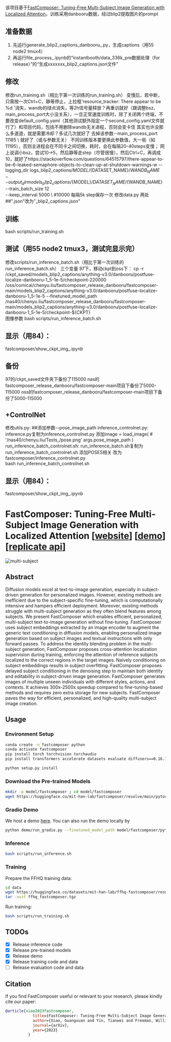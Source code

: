 该项目基于[FastComposer: Tuning-Free Multi-Subject Image Generation with Localized Attention](https://github.com/mit-han-lab/fastcomposer)，训练采用danbooru数据，经过blip2提取图片的prompt

## 准备数据
1. 先运行generate_blip2_captions_danbooru_.py，生成captions（用55 node2 tmux4）
2. 再运行file_process_.ipynb的“instantbooth/data_336k_pre数据处理（for release）”的“生成xxxxxxx_blip2_captions.json文件”

## 修改
修改run_training.sh（相比于第一次训练的run_training.sh）
变慢后，若中断，只需按一次Ctrl+C，静等停止，上拉框'resource_tracker: There appear to be %d '消失，wandb的绿点消失，等2h信号量释放？再重训就好（跟调整bsz、main_process_port大小没关系），一旦正常速度训练时，除了关闭两个终端，不要改变default_config.yaml（其他测试额外指定一个second_config.yaml文件就行了）和项目代码，包括不用删除wandb无关进程，否则会变卡住
其实也许没那么多道道，就是需要冷却？多试几次就好了
去掉该参数--main_process_port 11185 \ 就好了（或与参数无关）
不同训练版本要更换此参数值，大一些（如11195），否则主进程会在不同卡之间切换，耗时，会在每隔20-40steps变慢；
网上说调小bsz，尝试10->5，然后静等走step（尽管很慢），然后Ctrl+C，再调成10，就好了https://stackoverflow.com/questions/64515797/there-appear-to-be-6-leaked-semaphore-objects-to-clean-up-at-shutdown-warnings-w
--logging_dir logs_blip2_captions/${MODEL}/${DATASET_NAME}/${WANDB_NAME} \
--output_dir models_blip2_captions/${MODEL}/${DATASET_NAME}/${WANDB_NAME} \
--train_batch_size 12 \
--keep_interval 5000 \ #10000 每隔5k step保存一次
修改data.py
两处##".json"改为"_blip2_captions.json"

## 训练
bash scripts/run_training.sh

## 测试（用55 node2 tmux3，测试完显示完）
修改scripts/run_inference_batch.sh（相比于第一次训练的run_inference_batch.sh）
三个变量
97下，移动ckpt到oss下：
cp -r /ckpt_saved/models_blip2_captions/anything-v3.0/danbooru/postfuse-localize-danbooru-1_5-1e-5/checkpoint-220000 /oss/comicai/chenyu.liu/fastcomposer_release_danbooru/fastcomposer-main/models_blip2_captions/anything-v3.0/danbooru/postfuse-localize-danbooru-1_5-1e-5
--finetuned_model_path /nas40/chenyu.liu/fastcomposer_release_danbooru/fastcomposer-main/models_blip2_captions/anything-v3.0/danbooru/postfuse-localize-danbooru-1_5-1e-5/checkpoint-${CKPT} \
图像参数
bash scripts/run_inference_batch.sh

## 显示（用84）：
fastcomposer/show_ckpt_img_.ipynb

## 备份
97的/ckpt_saved文件夹下备份了115000
nas的fastcomposer_release_danbooru/fastcomposer-main项目下备份了5000-115000
oss的fastcomposer_release_danbooru/fastcomposer-main项目下备份了5000-115000

## +ControlNet
修改utils.py:
##添加参数--pose_image_path
inference_controlnet.py:
inference.py复制为inference_controlnet.py
    添加image = load_image(
        # '/nas40/chenyu.liu/Tests_/pose.png'
        args.pose_image_path
    )
run_inference_batch_controlnet.sh:
run_inference_batch.sh复制为run_inference_batch_controlnet.sh
添加POSES相关
改为fastcomposer/inference_controlnet.py \
bash run_inference_batch_controlnet.sh

## 显示（用84）：
fastcomposer/show_ckpt_img_.ipynb


# FastComposer: Tuning-Free Multi-Subject Image Generation with Localized Attention [[website](https://fastcomposer.mit.edu/)] [[demo](https://fastcomposer.hanlab.ai)][[replicate api](https://replicate.com/cjwbw/fastcomposer)]

![multi-subject](figures/multi-subject.png)

## Abstract

Diffusion models excel at text-to-image generation, especially in subject-driven generation for personalized images. However, existing methods are inefficient due to the subject-specific fine-tuning, which is computationally intensive and hampers efficient deployment. Moreover, existing methods struggle with multi-subject generation as they often blend features among subjects. We present FastComposer which enables efficient, personalized, multi-subject text-to-image generation without fine-tuning. FastComposer uses subject embeddings extracted by an image encoder to augment the generic text conditioning in diffusion models, enabling personalized image generation based on subject images and textual instructions with only forward passes. To address the identity blending problem in the multi-subject generation, FastComposer proposes cross-attention localization supervision during training, enforcing the attention of reference subjects localized to the correct regions in the target images. Naively conditioning on subject embeddings results in subject overfitting. FastComposer proposes delayed subject conditioning in the denoising step to maintain both identity and editability in subject-driven image generation. FastComposer generates images of multiple unseen individuals with different styles, actions, and contexts. It achieves 300x-2500x speedup compared to fine-tuning-based methods and requires zero extra storage for new subjects. FastComposer paves the way for efficient, personalized, and high-quality multi-subject image creation.


## Usage

### Environment Setup

```bash
conda create -n fastcomposer python
conda activate fastcomposer
pip install torch torchvision torchaudio
pip install transformers accelerate datasets evaluate diffusers==0.16.1 xformers triton scipy clip gradio

python setup.py install
```

### Download the Pre-trained Models

```bash
mkdir -p model/fastcomposer ; cd model/fastcomposer
wget https://huggingface.co/mit-han-lab/fastcomposer/resolve/main/pytorch_model.bin
```

### Gradio Demo

We host a demo [here](https://fastcomposer.hanlab.ai/). You can also run the demo locally by 

```bash   
python demo/run_gradio.py --finetuned_model_path model/fastcomposer/pytorch_model.bin  --mixed_precision "fp16"
```

### Inference

```bash
bash scripts/run_inference.sh
```

### Training

Prepare the FFHQ training data:
  
```bash 
cd data
wget https://huggingface.co/datasets/mit-han-lab/ffhq-fastcomposer/resolve/main/ffhq_fastcomposer.tgz
tar -xvzf ffhq_fastcomposer.tgz
```

Run training:

```bash
bash scripts/run_training.sh
```

## TODOs

- [x] Release inference code
- [x] Release pre-trained models
- [x] Release demo
- [x] Release training code and data
- [ ] Release evaluation code and data

## Citation

If you find FastComposer useful or relevant to your research, please kindly cite our paper:

```bibtex
@article{xiao2023fastcomposer,
            title={FastComposer: Tuning-Free Multi-Subject Image Generation with Localized Attention},
            author={Xiao, Guangxuan and Yin, Tianwei and Freeman, William T. and Durand, Frédo and Han, Song},
            journal={arXiv},
            year={2023}
          }
```


